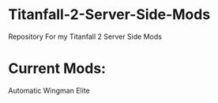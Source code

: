 # Titanfall-2-Server-Side-Mods
Repository For my Titanfall 2 Server Side Mods

# Current Mods:
Automatic Wingman Elite
